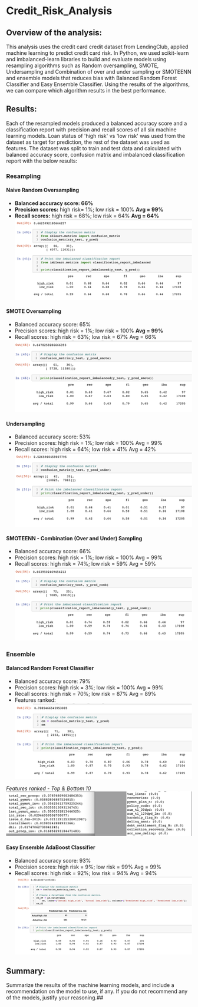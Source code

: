 # Credit_Risk_Analysis

## Overview of the analysis: 
This analysis uses the credit card credit dataset from LendingClub, applied machine learning to predict credit card risk.  In Python, we used scikit-learn and imbalanced-learn libraries to build and evaluate models using resampling algorithms such as Random oversampling, SMOTE, Undersampling and Combination of over and under sampling or SMOTEENN and ensemble models that reduces bias with Balanced Random Forest Classifier and Easy Ensemble Classifier.  Using the results of the algorithms, we can compare which algorithm results in the best performance.

## Results: 
Each of the resampled models produced a balanced accuracy score and a classification report with precision and recall scores of all six machine learning models. Loan status of 'high risk' vs 'low risk' was used from the dataset as target for prediction, the rest of the dataset was used as features.  The dataset was split to train and test data and calculated with balanced accuracy score, confusion matrix and imbalanced classification report with the below results:

### Resampling 

#### Naive Random Oversampling
* **Balanced accuracy score: 66%**
* **Precision scores:** high risk= 1%; low risk = 100%  **Avg = 99%**
* **Recall scores:** high risk = 68%; low risk = 64% **Avg = 64%**
![NaiveRandomOverSampling.png](/Resources/NaiveRandomOverSampling.png)

#### SMOTE Oversampling
* Balanced accuracy score: 65%
* Precision scores: high risk = 1%; low risk = 100%   **Avg = 99%**
* Recall scores: high risk = 63%; low risk = 67%  Avg = 66%
![SMOTEOverSampling.png](/Resources/SMOTEOverSampling.png)

#### Undersampling
* Balanced accuracy score: 53%
* Precision scores: high risk = 1%; low risk = 100%  Avg = 99%
* Recall scores: high risk = 64%; low risk = 41%  Avg = 42%
![UnderSampling.png](/Resources/UnderSampling.png)

#### SMOTEENN - Combination (Over and Under) Sampling
* Balanced accuracy score: 66%
* Precision scores: high risk = 1%; low risk = 100%  Avg = 99%
* Recall scores: high risk = 74%; low risk = 59% Avg = 59%
![ComboOverUnderSampling.png](/Resources/ComboOverUnderSampling.png)

### Ensemble

#### Balanced Random Forest Classifier
* Balanced accuracy score: 79%
* Precision scores: high risk = 3%; low risk = 100%  Avg = 99%
* Recall scores: high risk = 70%; low risk = 87% Avg = 89%
* Features ranked:
![BalancedRandomForestClassifier.png](/Resources/BalancedRandomForestClassifier.png)

*Features ranked - Top & Bottom 10*
![Features_ranked.png](/Resources/Features_ranked.png)

#### Easy Ensemble AdaBoost Classifier
* Balanced accuracy score: 93%
* Precision scores: high risk = 9%; low risk = 99% Avg = 99%
* Recall scores: high risk = 92%; low risk = 94% Avg = 94%
![EasyEnsembleAdaBoostClassifier](/Resources/EasyEnsembleAdaBoostClassifier.png)


## Summary:

Summarize the results of the machine learning models, and include a recommendation on the model to use, if any. If you do not recommend any of the models, justify your reasoning.##